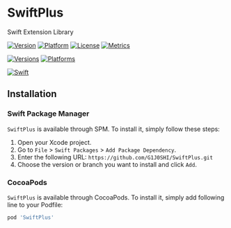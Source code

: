 # SwiftPlus

Swift Extension Library

[![Version](https://img.shields.io/cocoapods/v/SwiftPlus.svg)](https://cocoapods.org/pods/SwiftPlus)
[![Platform](https://img.shields.io/cocoapods/p/SwiftPlus.svg)](https://cocoapods.org/pods/SwiftPlus)
[![License](https://img.shields.io/cocoapods/l/SwiftPlus.svg)](https://cocoapods.org/pods/SwiftPlus)
[![Metrics](https://img.shields.io/cocoapods/metrics/doc-percent/SwiftPlus)](https://cocoapods.org/pods/SwiftPlus)

[![Versions](https://img.shields.io/endpoint?url=https%3A%2F%2Fswiftpackageindex.com%2Fapi%2Fpackages%2Fg1j0shi%2Fswiftplus%2Fbadge%3Ftype%3Dswift-versions)](https://swiftpackageindex.com/g1j0shi/swiftplus)
[![Platforms](https://img.shields.io/endpoint?url=https%3A%2F%2Fswiftpackageindex.com%2Fapi%2Fpackages%2Fg1j0shi%2Fswiftplus%2Fbadge%3Ftype%3Dplatforms)](https://swiftpackageindex.com/g1j0shi/swiftplus)

[![Swift](https://github.com/G1J0SHI/SwiftPlus/actions/workflows/swift.yml/badge.svg)](https://github.com/G1J0SHI/SwiftPlus)

## Installation

### Swift Package Manager

`SwiftPlus` is available through SPM. To install it, simply follow these steps:

1. Open your Xcode project.
2. Go to `File` > `Swift Packages` > `Add Package Dependency`.
3. Enter the following URL: `https://github.com/G1J0SHI/SwiftPlus.git`
4. Choose the version or branch you want to install and click `Add`.

### CocoaPods

`SwiftPlus` is available through CocoaPods. To install it, simply add following line to your Podfile:

```ruby
pod 'SwiftPlus'
```
